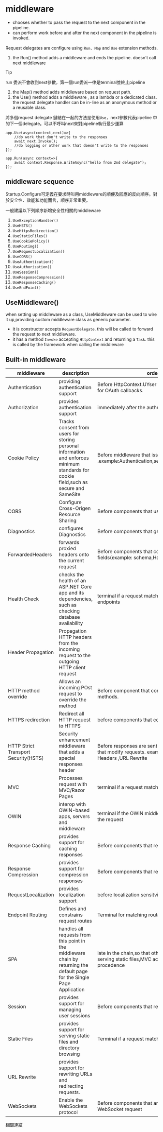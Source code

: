 # middleware

- chooses whether to pass the request to the next component in the pipeline.
- can perform work before and after the next component in the pipeline is invoked.

Request delegates are configure using `Run`、`Map` and `Use` extension methods.

1. the Run() method adds a middleware and ends the pipeline. doesn't call next middleware
> [!TIP]
> run 委派不會收到next參數，第一個run委派一律是terminal並終止pipeline
2. the Map() method adds middleware based on request path.
3. the Use() method adds a middleware , as a lambda or a dedicated class. the request delegate handler can be in-line as an anonymous method or a reusable class.

將多個request delegate 鏈結在一起的方法是使用`Use`，next參數代表pipeline 中的下一個delegate。可以不呼叫next來對pipeline執行最少運算
```aspx-csharp
app.Use(async(context,next)=>{
    //do work that don't write to the responses
    await next.Invoke();
    //do logging or other work that doesn't write to the responses
});

app.Run(async context=>{
    await context.Response.WriteAsync("hello from 2nd delegate");
});
```
## middleware sequence

Startup.Configure可定義在要求時叫用middleware的順便及回應的反向順序。對於安全性、效能和功能而言，順序非常重要。

一般建議以下列順序新增安全性相關的middleware

1. `UseExceptionHandler()`
2. `UseHSTS()`
3. `UseHttpsRedirection()`
4. `UseStaticFiles()`
5. `UseCookiePolicy()`
6. `UseRouting()`
7. `UseRequestLocalization()`
8. `UseCORS()` 
9. `UseAuthentication()`
10. `UseAuthorization()`
11. `UseSession()`
12. `UseResponseCompression()`
13. `UseResponseCaching()`
14. `UseEndPoint()` 
## UseMiddleware()

when setting up middleware as a class, UseMiddleware can be used to wire it up,providing custom middleware class as generic parameter.
- it is constructor accepts `RequestDelegate`. this will be called to forward the request to next middleware.
- it has a method `Invoke` accepting `HttpContext` and returning a `Task`. this is called by the framework when calling the middleware


## Built-in middleware

|middleware|description|order|
|--|--|--|
|Authentication|providing authentication support|Before HttpContext.UYser is needed. Terminal for OAuth callbacks.|
|Authorization|provides authentication support|immediately after the authentication middleware|
|Cookie Policy| Tracks consent from users for storing personal information and enforces minimum standards for cookie field,such as secure and SameSite| Before middleware that issues cookies .example:Authentication,session,Mvc(TempData)|
|CORS|Configure Cross-Origen Resource Sharing|Before components that use CORS|
|Diagnostics|configures Diagnostics|Before components that generate errors|
|ForwardedHeaders|forwards proxied headers onto the current request|Before components that consume the updated fields(example: schema,Host,Client IP,method)|
|Health Check|checks the health of an ASP.NET Core app and its dependencies, such as checking database availability|terminal if a request matches a health check endpoints|
|Header Propagation| Propagation HTTP headers from the incoming request to the outgoing HTTP client request|
|HTTP method override|Allows an incoming POst request to override the method| Before component that consume the updated methods.|
|HTTPS redirection|Redirect all HTTP request to HTTPS| before components that consume URL|
|HTTP Strict Transport Security(HSTS)| Security enhancement middleware that adds a special responses header| Before responses are sent and after components that modify requests. example: Forwarded Headers ,URL Rewrite|
|MVC|Processes request with MVC/Razor Pages|terminal if a request matches a route|
|OWIN|interop with OWIN-based apps, servers and middleware|terminal if the OWIN middleware fully processes the request|
|Response Caching|provides support for caching responses|Before components that require caching|
|Response Compression|provides support for compression responses|Before components that require compression|
|RequestLocalization|provides localization support|before localization sensitvie components|
|Endpoint Routing|Defines and constrains request routes|Terminal for matching routes|
|SPA| handles all requests from this point in the middleware chain by returning the default page for the Single Page Application|late in the chain,so that other middleware for serving static files,MVC actions,etc takes procedence|
|Session|provides support for managing user sessions|Before components that require Session|
|Static Files|provides support for serving static files and directory browsing|Terminal if a request matches a file.|
|URL Rewrite|provides support for rewriting URLs and redirecting requests.|
|WebSockets|Enable the WebSockets protocol|Before components that are require to accept WebSocket request|

[相關連結](https://docs.microsoft.com/zh-tw/aspnet/core/fundamentals/middleware/?view=aspnetcore-5.0)